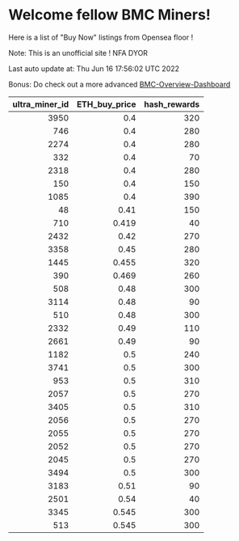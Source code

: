 # Welcome fellow BMC Miners!
Here is a list of "Buy Now" listings from Opensea floor !

Note: This is an unofficial site ! NFA DYOR

Last auto update at: Thu Jun 16 17:56:02 UTC 2022

Bonus: Do check out a more advanced [BMC-Overview-Dashboard](https://dune.com/defifunk/BMC-Overview-Dashboard)


|   ultra_miner_id |   ETH_buy_price |   hash_rewards |
|-----------------:|----------------:|---------------:|
|             3950 |           0.4   |            320 |
|              746 |           0.4   |            280 |
|             2274 |           0.4   |            280 |
|              332 |           0.4   |             70 |
|             2318 |           0.4   |            280 |
|              150 |           0.4   |            150 |
|             1085 |           0.4   |            390 |
|               48 |           0.41  |            150 |
|              710 |           0.419 |             40 |
|             2432 |           0.42  |            270 |
|             3358 |           0.45  |            280 |
|             1445 |           0.455 |            320 |
|              390 |           0.469 |            260 |
|              508 |           0.48  |            300 |
|             3114 |           0.48  |             90 |
|              510 |           0.48  |            300 |
|             2332 |           0.49  |            110 |
|             2661 |           0.49  |             90 |
|             1182 |           0.5   |            240 |
|             3741 |           0.5   |            300 |
|              953 |           0.5   |            310 |
|             2057 |           0.5   |            270 |
|             3405 |           0.5   |            310 |
|             2056 |           0.5   |            270 |
|             2055 |           0.5   |            270 |
|             2052 |           0.5   |            270 |
|             2045 |           0.5   |            270 |
|             3494 |           0.5   |            300 |
|             3183 |           0.51  |             90 |
|             2501 |           0.54  |             40 |
|             3345 |           0.545 |            300 |
|              513 |           0.545 |            300 |